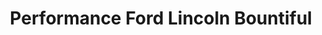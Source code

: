 ---
title: "Performance Ford Lincoln Bountiful"
url: /bountiful/performance-ford-lincoln-bountiful/
shop: car
---